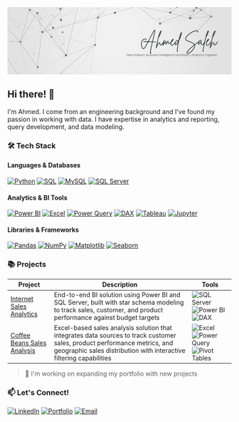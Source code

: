 <!--
**ai-saleh/ai-saleh** is a ✨ _special_ ✨ repository because its `README.md` (this file) appears on your GitHub profile.

Here are some ideas to get you started:

- 🔭 I’m currently working on ...
- 🌱 I’m currently learning ...
- 👯 I’m looking to collaborate on ...
- 🤔 I’m looking for help with ...
- 💬 Ask me about ...
- 📫 How to reach me: ...
- 😄 Pronouns: ...
- ⚡ Fun fact: ...
-->

![About Me](assets/images/banner.png)

## Hi there! 👋

I'm Ahmed. I come from an engineering background and I've found my passion in working with data. I have expertise in analytics and reporting, query development, and data modeling.

### 🛠️ Tech Stack

#### Languages & Databases
[![Python](https://img.shields.io/badge/Python-3776AB?style=for-the-badge&logo=python&logoColor=white)](https://www.python.org/)
[![SQL](https://img.shields.io/badge/SQL-4479A1?style=for-the-badge&logo=sql&logoColor=white)](#)
[![MySQL](https://img.shields.io/badge/MySQL-4479A1?style=for-the-badge&logo=mysql&logoColor=white)](https://www.mysql.com/)
[![SQL Server](https://img.shields.io/badge/SQL_Server-CC2927?style=for-the-badge&logo=microsoft-sql-server&logoColor=white)](https://www.microsoft.com/sql-server)

#### Analytics & BI Tools
[![Power BI](https://img.shields.io/badge/Power_BI-F2C811?style=for-the-badge&logo=power-bi&logoColor=black)](https://powerbi.microsoft.com/)
[![Excel](https://img.shields.io/badge/Excel-217346?style=for-the-badge&logo=microsoft-excel&logoColor=white)](https://www.microsoft.com/excel)
[![Power Query](https://img.shields.io/badge/Power_Query-2E8B57?style=for-the-badge&logo=microsoft&logoColor=white)](https://powerquery.microsoft.com/)
[![DAX](https://img.shields.io/badge/DAX-666666?style=for-the-badge&logo=microsoft&logoColor=white)](https://learn.microsoft.com/en-us/dax/dax-overview)
[![Tableau](https://img.shields.io/badge/Tableau-E97627?style=for-the-badge&logo=tableau&logoColor=white)](https://www.tableau.com/)
[![Jupyter](https://img.shields.io/badge/Jupyter-F37626?style=for-the-badge&logo=jupyter&logoColor=white)](https://jupyter.org/)

#### Libraries & Frameworks
[![Pandas](https://img.shields.io/badge/Pandas-150458?style=for-the-badge&logo=pandas&logoColor=white)](https://pandas.pydata.org/)
[![NumPy](https://img.shields.io/badge/NumPy-013243?style=for-the-badge&logo=numpy&logoColor=white)](https://numpy.org/)
[![Matplotlib](https://img.shields.io/badge/Matplotlib-11557c?style=for-the-badge)](https://matplotlib.org/)
[![Seaborn](https://img.shields.io/badge/Seaborn-3776AB?style=for-the-badge)](https://seaborn.pydata.org/)

### 📚 Projects

| Project | Description | Tools |
|----------|-------------|--------|
| [Internet Sales Analytics](https://github.com/ai-saleh/internet-sales-analytics) | End-to-end BI solution using Power BI and SQL Server, built with star schema modeling to track sales, customer, and product performance against budget targets | ![SQL Server](https://img.shields.io/badge/-SQL%20Server-CC2927?style=flat&logo=microsoft-sql-server&logoColor=white) ![Power BI](https://img.shields.io/badge/-Power%20BI-F2C811?style=flat&logo=power-bi&logoColor=black) ![DAX](https://img.shields.io/badge/-DAX-666666?style=flat&logo=microsoft&logoColor=white) |
| [Coffee Beans Sales Analysis](https://github.com/ai-saleh/coffee-sales-analysis) | Excel-based sales analysis solution that integrates data sources to track customer sales, product performance metrics, and geographic sales distribution with interactive filtering capabilities | ![Excel](https://img.shields.io/badge/-Excel-217346?style=flat&logo=microsoft-excel&logoColor=white) ![Power Query](https://img.shields.io/badge/-Power%20Query-2E8B57?style=flat&logo=microsoft&logoColor=white) ![Pivot Tables](https://img.shields.io/badge/-Pivot%20Tables-217346?style=flat&logo=microsoft-excel&logoColor=white) |

> 🚧 I'm working on expanding my portfolio with new projects

### 📫 Let's Connect!

[![LinkedIn](https://img.shields.io/badge/-LinkedIn-0077B5?style=flat&logo=linkedin&logoColor=white)](https://linkedin.com/in/ai-saleh)
[![Portfolio](https://img.shields.io/badge/-Portfolio-4CAF50?style=flat&logo=google-chrome&logoColor=white)](https://aisaleh.com)
[![Email](https://img.shields.io/badge/-Email-D14836?style=flat&logo=gmail&logoColor=white)](mailto:a.ibrahimsaleh@outlook.com)